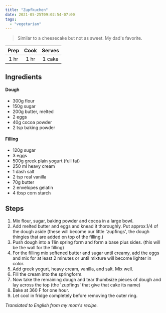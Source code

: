 ```yaml
---
title: "Zupfkuchen"
date: 2021-05-25T09:02:54-07:00
tags:
  - "vegetarian"
---
```


> Similar to a cheesecake but not as sweet. My dad's favorite.

| Prep   | Cook | Serves |
| :----: | :----: | :----: |
| 1 hr | 1 hr | 1 cake |

## Ingredients

#### Dough

- 300g flour
- 150g sugar
- 200g butter, melted
- 2 eggs
- 40g cocoa powder
- 2 tsp baking powder

#### Filling

- 120g sugar
- 3 eggs
- 500g greek plain yogurt (full fat)
- 250 ml heavy cream
- 1 dash salt
- 2 tsp real vanilla
- 70g butter
- 2 envelopes gelatin 
- 4 tbsp corn starch

## Steps

1. Mix flour, sugar, baking powder and cocoa in a large bowl. 
2. Add melted butter and eggs and knead it thoroughly. Put approx.1/4 of the dough aside (these will become our little 'zupfings', the dough thingies that are added on top of the filling.)
3. Push dough into a 11in spring form and form a base plus sides. (this will be the wall for the filling)
4. For the filling mix softened butter and sugar until creamy, add the eggs and mix for at least 2 minutes or until mixture will become lighter in color. 
5. Add greek yogurt, heavy cream, vanilla, and salt. Mix well. 
6. Fill the cream into the springform. 
7. Now take the remaining dough and tear thumbsize pieces of dough and lay across the top (the 'zupfings' that give that cake its name)
8. Bake at 360 F for one hour.
9. Let cool in fridge completely before removing the outer ring. 

_Translated to English from my mom's recipe._
